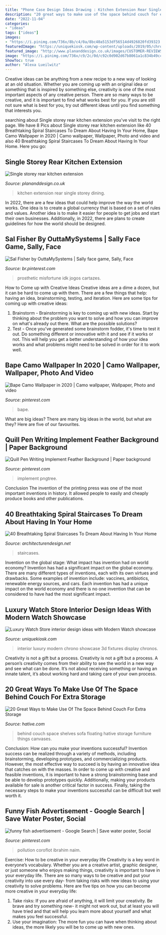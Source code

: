 ```yaml
---
title: "Phone Case Design Ideas Drawing : Kitchen Extension Rear Single Storey Dining"
description: "20 great ways to make use of the space behind couch for extra storage"
date: "2022-11-04"
categories:
- "ideas"
tags: ["ideas"]
images:
- "https://i.pinimg.com/736x/8b/c4/0a/8bc40a5153df56514d4926820fd39323.jpg"
featuredImage: "https://uniquekiosk.com/wp-content/uploads/2019/05/chronos_in-store_17_01-logo-placement0005-1030x713.jpg"
featured_image: "http://www.plananddesign.co.uk/images/CUSTOMER-REVIEWS/shuttleworth-kitchen-portfolio/7.JPG"
image: "https://i.pinimg.com/736x/c9/2c/0d/c92c0d902d67b8061a1c834b49cc567f.jpg"
ShowToc: true
author: "Alexa Lueilwitz"
---
```



Creative ideas can be anything from a new recipe to a new way of looking at an old situation. Whether you are coming up with an original idea or something that is inspired by something else, creativity is one of the most important aspects of any creative person. There are so many ways to be creative, and it is important to find what works best for you. If you are still not sure what is best for you, try out different ideas until you find something that interests you.

	

		
searching about Single storey rear kitchen extension you've visit to the right page. We have 8 Pics about Single storey rear kitchen extension like 40 Breathtaking Spiral Staircases To Dream About Having In Your Home, Bape Camo Wallpaper in 2020 | Camo wallpaper, Wallpaper, Photo and video and also 40 Breathtaking Spiral Staircases To Dream About Having In Your Home. Here you go:
		
    
## Single Storey Rear Kitchen Extension

<img loading=lazy src="http://www.plananddesign.co.uk/images/CUSTOMER-REVIEWS/shuttleworth-kitchen-portfolio/7.JPG" onerror="this.onerror=null;this.src='https://tse2.mm.bing.net/th?id=OIP.MWVm3RICuMGQFteUCveFrAHaFj&amp;pid=15.1';" alt="Single storey rear kitchen extension">

_Source: plananddesign.co.uk_

>kitchen extension rear single storey dining. 

	

In 2022, there are a few ideas that could help improve the way the world works. One idea is to create a global currency that is based on a set of rules and values. Another idea is to make it easier for people to get jobs and start their own businesses. Additionally, in 2022, there are plans to create guidelines for how the world should be designed.

    
## Sal Fisher By OuttaMySystems | Sally Face Game, Sally, Face

<img loading=lazy src="https://i.pinimg.com/736x/c9/2c/0d/c92c0d902d67b8061a1c834b49cc567f.jpg" onerror="this.onerror=null;this.src='https://tse4.mm.bing.net/th?id=OIP.NdZLx-rxJCY-7ieL7IjDawHaKd&amp;pid=15.1';" alt="Sal Fisher by OuttaMySystems | Sally face game, Sally, Face">

_Source: br.pinterest.com_

>prosthetic misfortune idk jogos cartazes. 

	

How to Come up with Creative Ideas
Creative ideas are a dime a dozen, but it can be hard to come up with them. There are a few things that help: having an idea, brainstorming, testing, and iteration. 
Here are some tips for coming up with creative ideas:

1. Brainstorm - Brainstorming is key to coming up with new ideas. Start by thinking about the problem you want to solve and how you can improve on what's already out there. What are the possible solutions? 
2. Test - Once you've generated some brainstorm fodder, it's time to test it out. Do something different or innovative with it and see if it works or not. This will help you get a better understanding of how your idea works and what problems might need to be solved in order for it to work well. 

    
## Bape Camo Wallpaper In 2020 | Camo Wallpaper, Wallpaper, Photo And Video

<img loading=lazy src="https://i.pinimg.com/736x/f2/f5/fd/f2f5fd528479109d665297adb20d3a4a.jpg" onerror="this.onerror=null;this.src='https://tse2.mm.bing.net/th?id=OIP.pyqRQgscgVWpSPKVOP5zcwHaEO&amp;pid=15.1';" alt="Bape Camo Wallpaper in 2020 | Camo wallpaper, Wallpaper, Photo and video">

_Source: pinterest.com_

>bape. 

	

What are big ideas?
There are many big ideas in the world, but what are they? Here are five of our favourites.

    
## Quill Pen Writing Implement Feather Background | Paper Background

<img loading=lazy src="https://i.pinimg.com/736x/a6/79/6a/a6796ad9b0f572763de2db77ef11e67d.jpg" onerror="this.onerror=null;this.src='https://tse3.mm.bing.net/th?id=OIP.T0WSDMT4QeSbrnUxZFlVMgHaLH&amp;pid=15.1';" alt="Quill Pen Writing Implement Feather Background | Paper background">

_Source: pinterest.com_

>implement pngtree. 

	

Conclusion
The invention of the printing press was one of the most important inventions in history. It allowed people to easily and cheaply produce books and other publications.

    
## 40 Breathtaking Spiral Staircases To Dream About Having In Your Home

<img loading=lazy src="https://cdn.architecturendesign.net/wp-content/uploads/2016/01/AD-Breathtaking-Spiral-Staircase-Designs-37.jpg" onerror="this.onerror=null;this.src='https://tse3.mm.bing.net/th?id=OIP.s-fIb1FTvNAD0kQ4AnNEhQHaLH&amp;pid=15.1';" alt="40 Breathtaking Spiral Staircases To Dream About Having In Your Home">

_Source: architecturendesign.net_

>staircases. 

	

Invention on the global stage: What impact has invention had on world economy?
Invention has had a significant impact on the global economy. There are many different types of inventions, each with its own virtues and drawbacks. Some examples of invention include: vaccines, antibiotics, renewable energy sources, and cars. Each invention has had a unique impact on the world economy and there is no one invention that can be considered to have had the most significant impact.

    
## Luxury Watch Store Interior Design Ideas With Modern Watch Showcase

<img loading=lazy src="https://uniquekiosk.com/wp-content/uploads/2019/05/chronos_in-store_17_01-logo-placement0005-1030x713.jpg" onerror="this.onerror=null;this.src='https://tse2.mm.bing.net/th?id=OIP.FjMqikRjfossb50e5p9yNwHaFI&amp;pid=15.1';" alt="Luxury Watch Store interior design ideas with Modern Watch showcase">

_Source: uniquekiosk.com_

>interior luxury modern chrono showcase 3d fixtures display chronos. 

	

Creativity is not a gift but a process.
Creativity is not a gift but a process. A person’s creativity comes from their ability to see the world in a new way and see what can be done. It’s not about receiving something or having an innate talent, it’s about working hard and taking care of your own process.

    
## 20 Great Ways To Make Use Of The Space Behind Couch For Extra Storage

<img loading=lazy src="https://hative.com/wp-content/uploads/2016/10/behind-couch/16-space-behind-couch.jpg" onerror="this.onerror=null;this.src='https://tse3.mm.bing.net/th?id=OIP.QZofQI1J9Upp8V0flbUxoQHaKs&amp;pid=15.1';" alt="20 Great Ways to Make Use Of The Space Behind Couch For Extra Storage">

_Source: hative.com_

>behind couch space shelves sofa floating hative storage furniture things canvases. 

	

Conclusion: How can you make your inventions successful?
Invention success can be realized through a variety of methods, including brainstorming, developing prototypes, and commercializing products. However, the most effective way to succeed is by having an innovative idea that catches on with the masses. In order to come up with creative and feasible inventions, it is important to have a strong brainstorming base and be able to develop prototypes quickly. Additionally, making your products available for sale is another critical factor in success. Finally, taking the necessary steps to make your inventions successful can be difficult but well worth it.

    
## Funny Fish Advertisement - Google Search | Save Water Poster, Social

<img loading=lazy src="https://i.pinimg.com/736x/8b/c4/0a/8bc40a5153df56514d4926820fd39323.jpg" onerror="this.onerror=null;this.src='https://tse2.mm.bing.net/th?id=OIP.LJ-uv03Fe_zYFniTxACdawHaJ3&amp;pid=15.1';" alt="funny fish advertisement - Google Search | Save water poster, Social">

_Source: pinterest.com_

>pollution coroflot ibrahim naim. 

	

Exercise: How to be creative in your everyday life
Creativity is a key word in everyone’s vocabulary. Whether you are a creative artist, graphic designer, or just someone who enjoys making things, creativity is important to have in your everyday life. There are so many ways to be creative and put your creativity into use every day- from taking risks with new ideas to using your creativity to solve problems. Here are five tips on how you can become more creative in your everyday life: 
1. Take risks: If you are afraid of anything, it will limit your creativity. Be brave and try something new- it might not work out, but at least you will have tried and that will help you learn more about yourself and what makes you feel successful. 
2. Use your imagination: The more fun you can have when thinking about ideas, the more likely you will be to come up with new ones.

